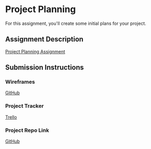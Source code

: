 # Project Planning
For this assignment, you'll create some initial plans for your project.

## Assignment Description
[Project Planning Assignment](https://education.launchcode.org/liftoff/assignments/planning/)

## Submission Instructions

### Wireframes

[GitHub](https://github.com/christina-go/liftoff-assignments/blob/master/P3-Project_Planning/capstone_wireframes.pdf)

### Project Tracker

[Trello](https://trello.com/invite/b/VJCgmE4l/7bb1322076b56e9c0db839ec57cc1ba0/silent-auction-lc101-capstone)

### Project Repo Link

[GitHub](https://github.com/christina-go/liftoff-assignments)